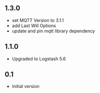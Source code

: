 ## 1.3.0
 - set MQTT Version to 3.1.1
 - add Last Will Options
 - update and pin mqtt library dependency

## 1.1.0
 - Upgraded to Logstash 5.6

## 0.1
 - Initial version

